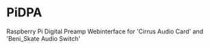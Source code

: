 # PiDPA
Raspberry Pi Digital Preamp Webinterface for 'Cirrus Audio Card' and 'Beni_Skate Audio Switch'
